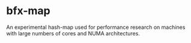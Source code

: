 # bfx-map
An experimental hash-map used for performance research on machines with large numbers of cores and NUMA architectures. 
